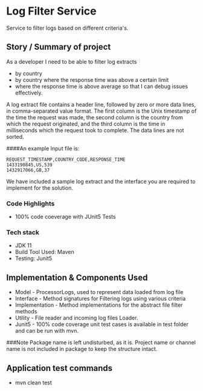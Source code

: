 # Log Filter Service
Service to filter logs based on different criteria's.

## Story / Summary of project
As a developer
I need to be able to filter log extracts
 - by country
 - by country where the response time was above a certain limit
 - where the response time is above average
so that I can debug issues effectively.

A log extract file contains a header line, followed by zero or more data lines, in comma-separated value format. The
first column is the Unix timestamp of the time the request was made, the second column is the country from which the
request originated, and the third column is the time in milliseconds which the request took to complete. The data lines
are not sorted.

####An example Input file is:

    REQUEST_TIMESTAMP,COUNTRY_CODE,RESPONSE_TIME
    1433190845,US,539
    1432917066,GB,37

We have included a sample log extract and the interface you are required to implement for the solution.

### Code Highlights
* 100% code coeverage with JUnit5 Tests

### Tech stack
* JDK 11
* Build Tool Used: Maven
* Testing: Junit5

## Implementation & Components Used
* Model - ProcessorLogs, used to represent data loaded from log file
* Interface - Method signatures for Filtering logs using various criteria
* Implementation - Method implementations for the abstract file filter methods
* Utility - File reader and incoming log files Loader.
* Junit5 - 100% code coverage unit test cases is available in test folder and can be run with mvn.

###Note
Package name is left undisturbed, as it is.
Project name or channel name is not included in package to keep the structure intact.

## Application test commands
* mvn clean test


